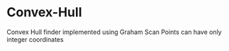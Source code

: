 # Convex-Hull
Convex Hull finder implemented using Graham Scan
Points can have only integer coordinates
